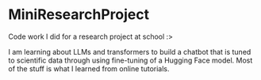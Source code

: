# MiniResearchProject
Code work I did for a research project at school :>


I am learning about LLMs and transformers to build a chatbot that is tuned to scientific data through using fine-tuning of a Hugging Face model. Most of the stuff is what I learned from online tutorials. 
